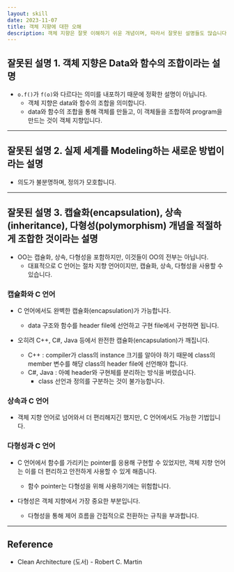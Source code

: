 ```yaml
---
layout: skill
date: 2023-11-07
title: 객체 지향에 대한 오해
description: 객체 지향은 잘못 이해하기 쉬운 개념이며, 따라서 잘못된 설명들도 많습니다.
---
```



## 잘못된 설명 1. 객체 지향은 Data와 함수의 조합이라는 설명

- `o.f()`가 `f(o)`와 다르다는 의미를 내포하기 때문에 정확한 설명이 아닙니다.
    - 객체 지향은 data와 함수의 조합을 의미합니다.
    - data와 함수의 조합을 통해 객체를 만들고, 이 객체들을 조합하여 program을 만드는 것이 객체 지향입니다.


---


## 잘못된 설명 2. 실제 세계를 Modeling하는 새로운 방법이라는 설명

- 의도가 불분명하며, 정의가 모호합니다.


---


## 잘못된 설명 3. 캡슐화(encapsulation), 상속(inheritance), 다형성(polymorphism) 개념을 적절하게 조합한 것이라는 설명

- OO는 캡슐화, 상속, 다형성을 포함하지만, 이것들이 OO의 전부는 아닙니다.
    - 대표적으로 C 언어는 절차 지향 언어이지만, 캡슐화, 상속, 다형성을 사용할 수 있습니다.


### 캡슐화와 C 언어

- C 언어에서도 완벽한 캡슐화(encapsulation)가 가능합니다.
    - data 구조와 함수를 header file에 선언하고 구현 file에서 구현하면 됩니다.

- 오히려 C++, C#, Java 등에서 완전한 캡슐화(encapsulation)가 깨집니다.
    - C++ : compiler가 class의 instance 크기를 알아야 하기 때문에 class의 member 변수를 해당 class의 header file에 선언해야 합니다.
    - C#, Java : 아예 header와 구현체를 분리하는 방식을 버렸습니다.
        - class 선언과 정의를 구분하는 것이 불가능합니다.


### 상속과 C 언어

- 객체 지향 언어로 넘어와서 더 편리해지긴 했지만, C 언어에서도 가능한 기법입니다.


### 다형성과 C 언어

- C 언어에서 함수를 가리키는 pointer를 응용해 구현할 수 있었지만, 객체 지향 언어는 이를 더 편리하고 안전하게 사용할 수 있게 해줍니다.
    - 함수 pointer는 다형성을 위해 사용하기에는 위험합니다.

- 다형성은 객체 지향에서 가장 중요한 부분입니다.
    - 다형성을 통해 제어 흐름을 간접적으로 전환하는 규칙을 부과합니다.


---


## Reference

- Clean Architecture (도서) - Robert C. Martin